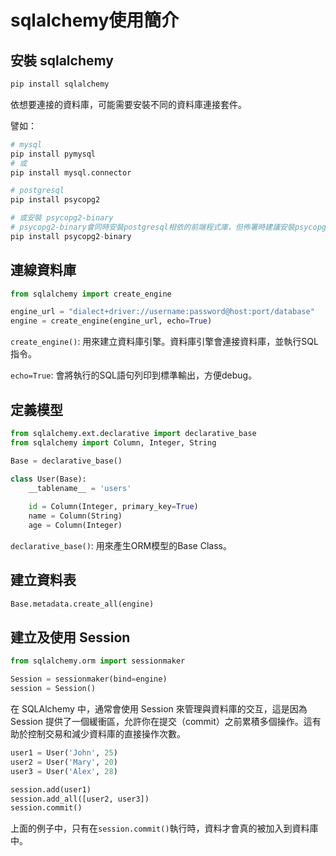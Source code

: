 # sqlalchemy使用簡介

## 安裝 sqlalchemy

```python
pip install sqlalchemy
```

依想要連接的資料庫，可能需要安裝不同的資料庫連接套件。

譬如：

```python
# mysql
pip install pymysql
# 或
pip install mysql.connector
```

```python
# postgresql
pip install psycopg2

# 或安裝 psycopg2-binary
# psycopg2-binary會同時安裝postgresql相依的前端程式庫，但佈署時建議安裝psycopg2。
pip install psycopg2-binary
```

## 連線資料庫

```python
from sqlalchemy import create_engine

engine_url = "dialect+driver://username:password@host:port/database"
engine = create_engine(engine_url, echo=True)
```

`create_engine()`: 用來建立資料庫引擎。資料庫引擎會連接資料庫，並執行SQL指令。

`echo=True`: 會將執行的SQL語句列印到標準輸出，方便debug。

## 定義模型

```python
from sqlalchemy.ext.declarative import declarative_base
from sqlalchemy import Column, Integer, String

Base = declarative_base()

class User(Base):
    __tablename__ = 'users'
    
    id = Column(Integer, primary_key=True)
    name = Column(String)
    age = Column(Integer)

```

`declarative_base()`: 用來產生ORM模型的Base Class。

## 建立資料表

```python
Base.metadata.create_all(engine)
```

## 建立及使用 Session

```python
from sqlalchemy.orm import sessionmaker

Session = sessionmaker(bind=engine)
session = Session()
```

在 SQLAlchemy 中，通常會使用 Session 來管理與資料庫的交互，這是因為 Session 提供了一個緩衝區，允許你在提交（commit）之前累積多個操作。這有助於控制交易和減少資料庫的直接操作次數。

```python
user1 = User('John', 25)
user2 = User('Mary', 20)
user3 = User('Alex', 28)

session.add(user1)
session.add_all([user2, user3])
session.commit()
```

上面的例子中，只有在`session.commit()`執行時，資料才會真的被加入到資料庫中。


